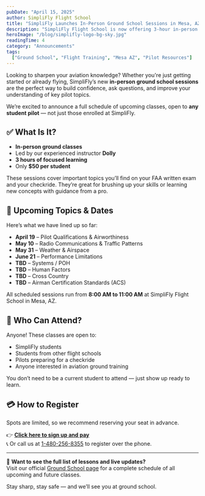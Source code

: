```yaml
---
pubDate: "April 15, 2025"
author: SimpliFly Flight School
title: "SimpliFly Launches In-Person Ground School Sessions in Mesa, AZ"
description: "SimpliFly Flight School is now offering 3-hour in-person ground school classes in Mesa, AZ for just $50. Open to students at any stage of training."
heroImage: "/blog/simplifly-logo-bg-sky.jpg"
readingTime: 4
category: "Announcements"
tags:
  ["Ground School", "Flight Training", "Mesa AZ", "Pilot Resources"]
---
```


Looking to sharpen your aviation knowledge? Whether you're just getting started or already flying, SimpliFly’s new **in-person ground school sessions** are the perfect way to build confidence, ask questions, and improve your understanding of key pilot topics.

We’re excited to announce a full schedule of upcoming classes, open to **any student pilot** — not just those enrolled at SimpliFly.

## ✅ What Is It?

- **In-person ground classes**
- Led by our experienced instructor **Dolly**
- **3 hours of focused learning**
- Only **$50 per student**

These sessions cover important topics you’ll find on your FAA written exam and your checkride. They’re great for brushing up your skills or learning new concepts with guidance from a pro.

## 📅 Upcoming Topics & Dates

Here’s what we have lined up so far:

- **April 19** – Pilot Qualifications & Airworthiness  
- **May 10** – Radio Communications & Traffic Patterns  
- **May 31** – Weather & Airspace  
- **June 21** – Performance Limitations  
- **TBD** – Systems / POH  
- **TBD** – Human Factors  
- **TBD** – Cross Country  
- **TBD** – Airman Certification Standards (ACS)

All scheduled sessions run from **8:00 AM to 11:00 AM** at SimpliFly Flight School in Mesa, AZ.

## 🛫 Who Can Attend?

Anyone! These classes are open to:

- SimpliFly students  
- Students from other flight schools  
- Pilots preparing for a checkride  
- Anyone interested in aviation ground training

You don’t need to be a current student to attend — just show up ready to learn.

## 💳 How to Register

Spots are limited, so we recommend reserving your seat in advance.

👉 [**Click here to sign up and pay**](https://www.flightcircle.com/shop/f97c5d7539a7/4000020629)  
📞 Or call us at [1-480-256-8355](tel:1-480-256-8355) to register over the phone.

---

📘 **Want to see the full list of lessons and live updates?**  
Visit our official [Ground School page](/programs/ground-school) for a complete schedule of all upcoming and future classes.

Stay sharp, stay safe — and we’ll see you at ground school.
